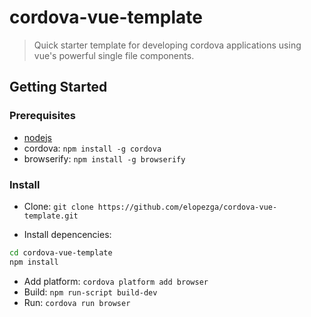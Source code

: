 # cordova-vue-template
> Quick starter template for developing cordova applications using vue's powerful single file components.

## Getting Started
### Prerequisites
- [nodejs](https://nodejs.org/en/)
- cordova: `npm install -g cordova`
- browserify: `npm install -g browserify`
### Install
- Clone: `git clone https://github.com/elopezga/cordova-vue-template.git`
        
- Install depencencies: 
``` bash
cd cordova-vue-template
npm install
```
- Add platform: `cordova platform add browser`
- Build: `npm run-script build-dev`
- Run: `cordova run browser`
